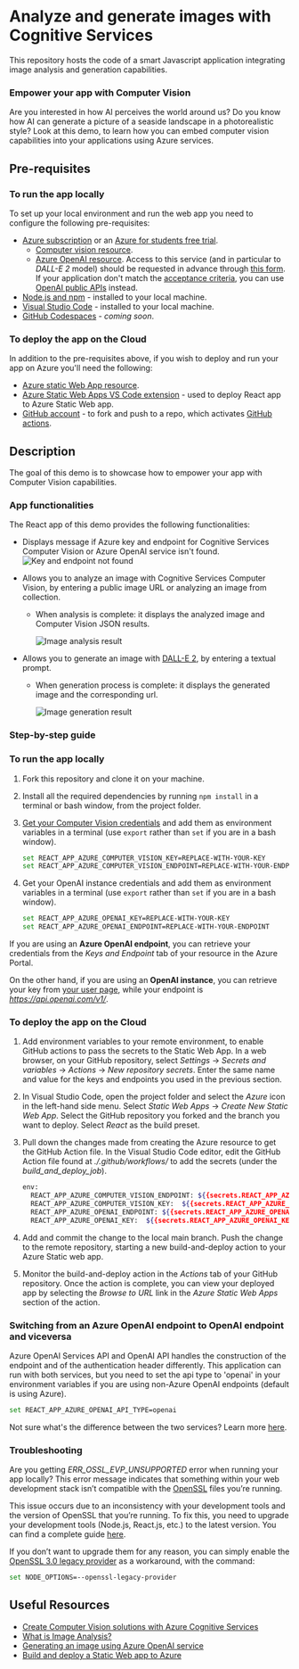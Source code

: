 # Analyze and generate images with Cognitive Services
This repository hosts the code of a smart Javascript application integrating image analysis and generation capabilities.

### Empower your app with Computer Vision
Are you interested in how AI perceives the world around us? Do you know how AI can generate a picture of a seaside landscape in a photorealistic style? 
Look at this demo, to learn how you can embed computer vision capabilities into your applications using Azure services.

## Pre-requisites

### To run the app locally
To set up your local environment and run the web app you need to configure the following pre-requisites:
* [Azure subscription](https://azure.microsoft.com/en-us/pricing/offers/ms-azr-0044p/) or an [Azure for students free trial](https://azure.microsoft.com/en-us/students/?WT.mc_id=academic-99204-cacaste).
  * [Computer vision resource](https://ms.portal.azure.com/#create/Microsoft.CognitiveServicesComputerVision).
  * [Azure OpenAI resource](https://ms.portal.azure.com/#create/Microsoft.CognitiveServicesOpenAI). Access to this service (and in particular to *DALL-E 2* model) should be requested in advance through [this form](https://customervoice.microsoft.com/Pages/ResponsePage.aspx?id=v4j5cvGGr0GRqy180BHbR7en2Ais5pxKtso_Pz4b1_xUOFA5Qk1UWDRBMjg0WFhPMkIzTzhKQ1dWNyQlQCN0PWcu). If your application don't match the [acceptance criteria](https://learn.microsoft.com/legal/cognitive-services/openai/limited-access?context=%2Fazure%2Fcognitive-services%2Fopenai%2Fcontext%2Fcontext?WT.mc_id=academic-99204-cacaste), you can use [OpenAI public APIs](https://platform.openai.com/docs/api-reference/introduction) instead.
* [Node.js and npm](https://nodejs.org/en/download) - installed to your local machine.
* [Visual Studio Code](https://code.visualstudio.com/) - installed to your local machine.
* [GitHub Codespaces](https://docs.github.com/en/codespaces/overview) - *coming soon*.

### To deploy the app on the Cloud
In addition to the pre-requisites above, if you wish to deploy and run your app on Azure you'll need the following:
* [Azure static Web App resource](https://ms.portal.azure.com/#create/Microsoft.StaticApp).
* [Azure Static Web Apps VS Code extension](https://marketplace.visualstudio.com/items?itemName=ms-azuretools.vscode-azurestaticwebapps) - used to deploy React app to Azure Static Web app.
* [GitHub account](https://github.com/) - to fork and push to a repo, which activates [GitHub actions](https://docs.github.com/actions).

## Description
The goal of this demo is to showcase how to empower your app with Computer Vision capabilities. 

### App functionalities
The React app of this demo provides the following functionalities:

* Displays message if Azure key and endpoint for Cognitive Services Computer Vision or Azure OpenAI service isn't found.
![Key and endpoint not found](./Images/CredentialsNotConfigured.png)

* Allows you to analyze an image with Cognitive Services Computer Vision, by entering a public image URL or analyzing an image from collection.
  * When analysis is complete: it displays the analyzed image and Computer Vision JSON results.

    ![Image analysis result](./Images/ComputerVisionImageAnalysis.png)

* Allows you to generate an image with [DALL-E 2](https://openai.com/dall-e-2), by entering a textual prompt. 
  * When generation process is complete: it displays the generated image and the corresponding url.

    ![Image generation result](./Images/ComputerVisionImageGeneration.png)

### Step-by-step guide

### To run the app locally
1. Fork this repository and clone it on your machine.
2. Install all the required dependencies by running `npm install` in a terminal or bash window, from the project folder.
3. [Get your Computer Vision credentials](https://learn.microsoft.com/azure/cognitive-services/cognitive-services-apis-create-account?tabs=multiservice%2Canomaly-detector%2Clanguage-service%2Ccomputer-vision%2Clinux#get-the-keys-for-your-resource&?WT.mc_id=academic-99204-cacaste) and add them as environment variables in a terminal  (use `export` rather than `set` if you are in a bash window).

    ```bash
    set REACT_APP_AZURE_COMPUTER_VISION_KEY=REPLACE-WITH-YOUR-KEY
    set REACT_APP_AZURE_COMPUTER_VISION_ENDPOINT=REPLACE-WITH-YOUR-ENDPOINT
    ```
4. Get your OpenAI instance credentials and add them as environment variables in a terminal (use `export` rather than `set` if you are in a bash window).
    ```bash
    set REACT_APP_AZURE_OPENAI_KEY=REPLACE-WITH-YOUR-KEY
    set REACT_APP_AZURE_OPENAI_ENDPOINT=REPLACE-WITH-YOUR-ENDPOINT
    ```
  
  If you are using an **Azure OpenAI endpoint**, you can retrieve your credentials from the *Keys and Endpoint* tab of your resource in the Azure Portal.
  
   On the other hand, if you are using an **OpenAI instance**, you can retrieve your key from [your user page](https://platform.openai.com/account/api-keys), while your endpoint is *https://api.openai.com/v1/*.

  ### To deploy the app on the Cloud
  1. Add environment variables to your remote environment, to enable GitHub actions to pass the secrets to the Static Web App. 
  In a web browser, on your GitHub repository, select *Settings* -> *Secrets and variables* -> *Actions* -> *New repository secrets*. Enter the same name and value for the keys and endpoints you used in the previous section.

  2. In Visual Studio Code, open the project folder and select the *Azure* icon in the left-hand side menu. Select *Static Web Apps* -> *Create New Static Web App*. Select the GitHub repository you forked and the branch you want to deploy. Select *React* as the build preset. 

  3. Pull down the changes made from creating the Azure resource to get the GitHub Action file. In the Visual Studio Code editor, edit the GitHub Action file found at *./.github/workflows/* to add the secrets (under the *build_and_deploy_job*).

      ```bash
      env:
        REACT_APP_AZURE_COMPUTER_VISION_ENDPOINT: ${{secrets.REACT_APP_AZURE_COMPUTER_VISION_ENDPOINT}}
        REACT_APP_AZURE_COMPUTER_VISION_KEY:  ${{secrets.REACT_APP_AZURE_COMPUTER_VISION_KEY}}
        REACT_APP_AZURE_OPENAI_ENDPOINT: ${{secrets.REACT_APP_AZURE_OPENAI_ENDPOINT}}
        REACT_APP_AZURE_OPENAI_KEY:  ${{secrets.REACT_APP_AZURE_OPENAI_KEY}} 

      ```

  4. Add and commit the change to the local main branch. Push the change to the remote repository, starting a new build-and-deploy action to your Azure Static web app.

  5. Monitor the build-and-deploy action in the *Actions* tab of your GitHub repository. Once the action is complete, you can view your deployed app by selecting the *Browse to URL* link in the *Azure Static Web Apps* section of the action.

  ### Switching from an Azure OpenAI endpoint to OpenAI endpoint and viceversa
  Azure OpenAI Services API and OpenAI API handles the construction of the endpoint and of the authentication header differently. 
  This application can run with both services, but you need to set the api type to 'openai' in your environment variables if you are using non-Azure OpenAI endpoints (default is using Azure).
  ```bash
  set REACT_APP_AZURE_OPENAI_API_TYPE=openai
  ```

  Not sure what's the difference between the two services? Learn more [here](https://learn.microsoft.com/en-gb/azure/cognitive-services/openai/overview#comparing-azure-openai-and-openai/?WT.mc_id=academic-99204-cacaste).

### Troubleshooting
Are you getting *ERR_OSSL_EVP_UNSUPPORTED* error when running your app locally? This error message indicates that something within your web development stack isn’t compatible with the [OpenSSL](https://www.openssl.org/) files you’re running.

This issue occurs due to an inconsistency with your development tools and the version of OpenSSL that you’re running. To fix this, you need to upgrade your development tools (Node.js, React.js, etc.) to the latest version. You can find a complete guide [here](https://kinsta.com/knowledgebase/err_ossl_evp_unsupported/).

If you don’t want to upgrade them for any reason, you can simply enable the [OpenSSL 3.0 legacy provider](https://nodejs.org/api/cli.html#--openssl-legacy-provider) as a workaround, with the command: 

```bash
set NODE_OPTIONS=--openssl-legacy-provider
```

## Useful Resources
* [Create Computer Vision solutions with Azure Cognitive Services](https://learn.microsoft.com/en-us/training/paths/create-computer-vision-solutions-azure-cognitive-services/?WT.mc_id=academic-99204-cacaste)
* [What is Image Analysis?](https://learn.microsoft.com/en-us/azure/cognitive-services/computer-vision/overview-image-analysis?tabs=4-0&WT.mc_id=academic-99204-cacaste)
* [Generating an image using Azure OpenAI service](https://learn.microsoft.com/en-us/azure/cognitive-services/openai/dall-e-quickstart?pivots=rest-api&WT.mc_id=academic-99204-cacaste)
* [Build and deploy a Static Web app to Azure](https://learn.microsoft.com/en-us/azure/developer/javascript/tutorial/static-web-app-image-analysis?tabs=bash%2Cvscode&WT.mc_id=academic-99204-cacaste)

